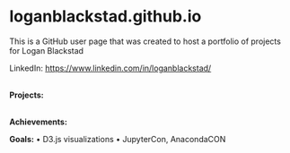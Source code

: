 # loganblackstad.github.io

This is a GitHub user page that was created to host a portfolio of projects for Logan Blackstad

LinkedIn:  https://www.linkedin.com/in/loganblackstad/

<br>
<b>Projects:</b>
<br>
<br>

<b>Achievements:</b>


<b>Goals:</b>
• D3.js visualizations
• JupyterCon, AnacondaCON
